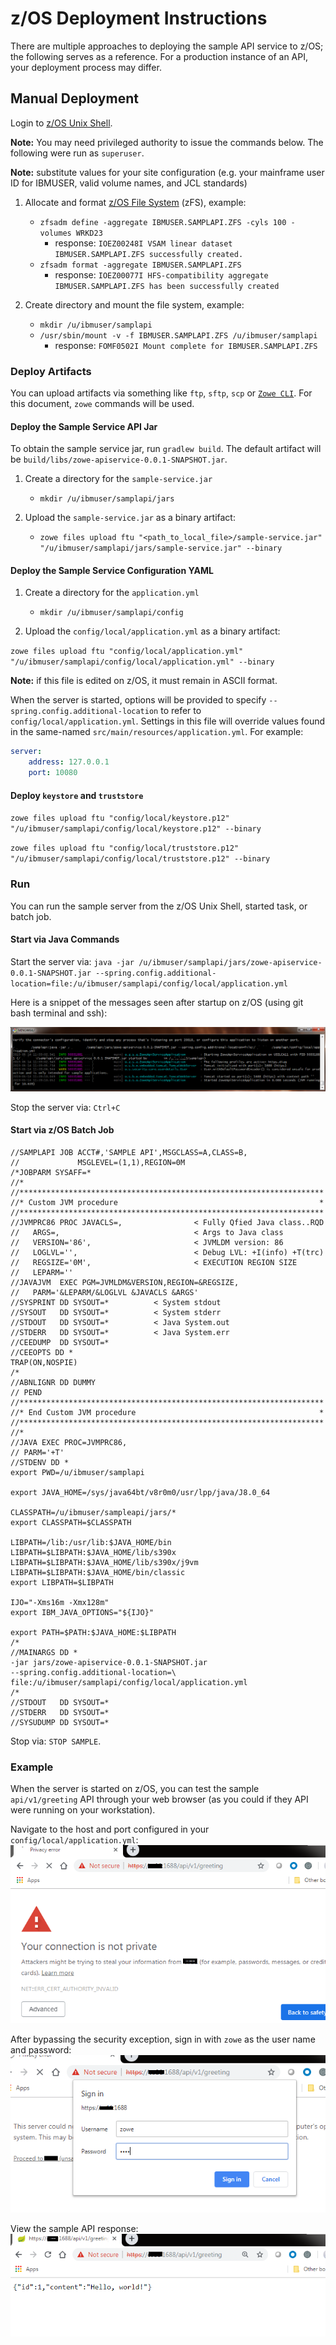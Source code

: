 # z/OS Deployment Instructions

There are multiple approaches to deploying the sample API service to z/OS; the following
serves as a reference.  For a production instance of an API, your deployment process may differ.

## Manual Deployment

Login to [z/OS Unix Shell](https://www.ibm.com/support/knowledgecenter/zosbasics/com.ibm.zos.zconcepts/zconcepts_146.htm).

**Note:** You may need privileged authority to issue the commands below.  The following were
run as `superuser`.

**Note:** substitute values for your site configuration (e.g. your mainframe user ID for IBMUSER, valid volume names, and JCL standards)

1. Allocate and format [z/OS File System](https://www.ibm.com/support/knowledgecenter/en/SSLTBW_2.3.0/com.ibm.zos.v2r3.bpxb200/zfspref.htm) (zFS), example:

    - `zfsadm define -aggregate IBMUSER.SAMPLAPI.ZFS -cyls 100 -volumes WRKD23`
      - response: `IOEZ00248I VSAM linear dataset IBMUSER.SAMPLAPI.ZFS successfully created.`
    - `zfsadm format -aggregate IBMUSER.SAMPLAPI.ZFS`
      - response: `IOEZ00077I HFS-compatibility aggregate IBMUSER.SAMPLAPI.ZFS has been successfully created`

1. Create directory and mount the file system, example:

    - `mkdir /u/ibmuser/samplapi`
    - `/usr/sbin/mount -v -f IBMUSER.SAMPLAPI.ZFS /u/ibmuser/samplapi`
      - response: `FOMF0502I Mount complete for IBMUSER.SAMPLAPI.ZFS`

### Deploy Artifacts

You can upload artifacts via something like `ftp`, `sftp`, `scp` or [`Zowe CLI`](https://github.com/zowe/zowe-cli).  For this document, `zowe` commands will be used.

#### Deploy the Sample Service API Jar

To obtain the sample service jar, run `gradlew build`.  The default artifact will be `build/libs/zowe-apiservice-0.0.1-SNAPSHOT.jar`.

1. Create a directory for the `sample-service.jar`
   - `mkdir /u/ibmuser/samplapi/jars`

2. Upload the `sample-service.jar` as a binary artifact:

    - `zowe files upload ftu "<path_to_local_file>/sample-service.jar" "/u/ibmuser/samplapi/jars/sample-service.jar" --binary`

#### Deploy the Sample Service Configuration YAML

1. Create a directory for the `application.yml`
   - `mkdir /u/ibmuser/samplapi/config`

2. Upload the `config/local/application.yml` as a binary artifact:

`zowe files upload ftu "config/local/application.yml" "/u/ibmuser/samplapi/config/local/application.yml" --binary`

**Note:** if this file is edited on z/OS, it must remain in ASCII format.

When the server is started, options will be provided to specify `--spring.config.additional-location` to refer to `config/local/application.yml`.  Settings in this file will override values found in the same-named `src/main/resources/application.yml`.  For example:

```yaml
server:
    address: 127.0.0.1
    port: 10080
```

#### Deploy `keystore` and `truststore`
`zowe files upload ftu "config/local/keystore.p12" "/u/ibmuser/samplapi/config/local/keystore.p12" --binary`

`zowe files upload ftu "config/local/truststore.p12" "/u/ibmuser/samplapi/config/local/truststore.p12" --binary`

### Run

You can run the sample server from the z/OS Unix Shell, started task, or batch job.

#### Start via Java Commands

Start the server via:
`java -jar /u/ibmuser/samplapi/jars/zowe-apiservice-0.0.1-SNAPSHOT.jar --spring.config.additional-location=file:/u/ibmuser/samplapi/config/local/application.yml`

Here is a snippet of the messages seen after startup on z/OS (using git bash terminal and ssh):

![Java Started Service](images/java-started-service.png)

Stop the server via:
`Ctrl+C`

#### Start via z/OS Batch Job

```
//SAMPLAPI JOB ACCT#,'SAMPLE API',MSGCLASS=A,CLASS=B,
//             MSGLEVEL=(1,1),REGION=0M
/*JOBPARM SYSAFF=*
//*
//********************************************************************
//* Custom JVM procedure                                             *
//********************************************************************
//JVMPRC86 PROC JAVACLS=,                < Fully Qfied Java class..RQD
//   ARGS=,                              < Args to Java class
//   VERSION='86',                       < JVMLDM version: 86
//   LOGLVL='',                          < Debug LVL: +I(info) +T(trc)
//   REGSIZE='0M',                       < EXECUTION REGION SIZE
//   LEPARM=''
//JAVAJVM  EXEC PGM=JVMLDM&VERSION,REGION=&REGSIZE,
//   PARM='&LEPARM/&LOGLVL &JAVACLS &ARGS'
//SYSPRINT DD SYSOUT=*          < System stdout
//SYSOUT   DD SYSOUT=*          < System stderr
//STDOUT   DD SYSOUT=*          < Java System.out
//STDERR   DD SYSOUT=*          < Java System.err
//CEEDUMP  DD SYSOUT=*
//CEEOPTS DD *
TRAP(ON,NOSPIE)
/*
//ABNLIGNR DD DUMMY
// PEND
//********************************************************************
//* End Custom JVM procedure                                         *
//********************************************************************
//*
//JAVA EXEC PROC=JVMPRC86,
// PARM='+T'
//STDENV DD *
export PWD=/u/ibmuser/samplapi

export JAVA_HOME=/sys/java64bt/v8r0m0/usr/lpp/java/J8.0_64

CLASSPATH=/u/ibmuser/sampleapi/jars/*
export CLASSPATH=$CLASSPATH

LIBPATH=/lib:/usr/lib:$JAVA_HOME/bin
LIBPATH=$LIBPATH:$JAVA_HOME/lib/s390x
LIBPATH=$LIBPATH:$JAVA_HOME/lib/s390x/j9vm
LIBPATH=$LIBPATH:$JAVA_HOME/bin/classic
export LIBPATH=$LIBPATH

IJO="-Xms16m -Xmx128m"
export IBM_JAVA_OPTIONS="${IJO}"

export PATH=$PATH:$JAVA_HOME:$LIBPATH
/*
//MAINARGS DD *
-jar jars/zowe-apiservice-0.0.1-SNAPSHOT.jar
--spring.config.additional-location=\
file:/u/ibmuser/samplapi/config/local/application.yml
/*
//STDOUT   DD SYSOUT=*
//STDERR   DD SYSOUT=*
//SYSUDUMP DD SYSOUT=*
```

Stop via: `STOP SAMPLE`.

### Example

When the server is started on z/OS, you can test the sample `api/v1/greeting` API through your web browser (as you could if they API were running on your workstation).

Navigate to the host and port configured in your `config/local/application.yml`:
![Landing](images/landing-page.png)

After bypassing the security exception, sign in with `zowe` as the user name and password:
![Sign in](images/sign-in.png)

View the sample API response:
![Greeting API](images/greeting-api.png)
